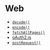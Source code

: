 <!-- generated by markdown-notes-tree -->

# Web

<!-- optional markdown-notes-tree directory description starts here -->

<!-- optional markdown-notes-tree directory description ends here -->

- [`decode()`](decode.md)
- [`encode()`](encode.md)
- [`fetchAllPages()`](fetchAllPages.md)
- [oAuth2.js](oAuth2.md)
- [`postRequest()`](postRequest\(\).md)
